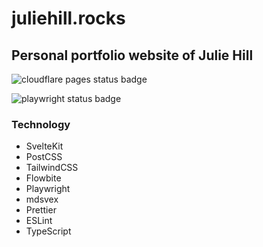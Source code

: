 # juliehill.rocks

## Personal portfolio website of Julie Hill

![cloudflare pages status badge](https://img.shields.io/endpoint?url=https://cloudflare-pages-badges.qkj49.workers.dev/?projectName=juliehill)

![playwright status badge](https://github.com/queenkjuul/juliehill.rocks/actions/workflows/playwright.yml/badge.svg)

### Technology

- SvelteKit
- PostCSS
- TailwindCSS
- Flowbite
- Playwright
- mdsvex
- Prettier
- ESLint
- TypeScript
